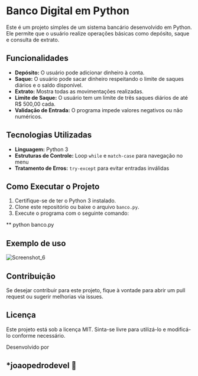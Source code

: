 # Banco Digital em Python

Este é um projeto simples de um sistema bancário desenvolvido em Python. Ele permite que o usuário realize operações básicas como depósito, saque e consulta de extrato.

## Funcionalidades

- **Depósito:** O usuário pode adicionar dinheiro à conta.  
- **Saque:** O usuário pode sacar dinheiro respeitando o limite de saques diários e o saldo disponível.  
- **Extrato:** Mostra todas as movimentações realizadas.  
- **Limite de Saque:** O usuário tem um limite de três saques diários de até R$ 500,00 cada.  
- **Validação de Entrada:** O programa impede valores negativos ou não numéricos.  

## Tecnologias Utilizadas

- **Linguagem:** Python 3  
- **Estruturas de Controle:** Loop `while` e `match-case` para navegação no menu  
- **Tratamento de Erros:** `try-except` para evitar entradas inválidas  

## Como Executar o Projeto

1. Certifique-se de ter o Python 3 instalado.  
2. Clone este repositório ou baixe o arquivo `banco.py`.  
3. Execute o programa com o seguinte comando:  


** python banco.py

## Exemplo de uso

![Screenshot_6](https://github.com/user-attachments/assets/fc2d6f8e-4fc8-42bf-a46f-8a0e0573d1d6)

## Contribuição
Se desejar contribuir para este projeto, fique à vontade para abrir um pull request ou sugerir melhorias via issues.

## Licença
Este projeto está sob a licença MIT. Sinta-se livre para utilizá-lo e modificá-lo conforme necessário.

Desenvolvido por 
## *joaopedrodevel 🚀

